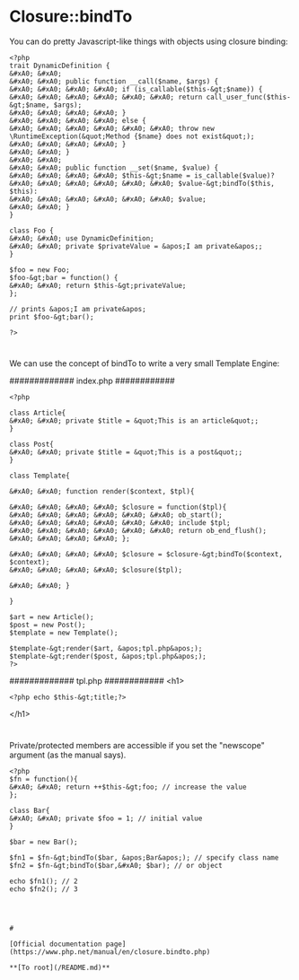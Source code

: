 # Closure::bindTo





You can do pretty Javascript-like things with objects using closure binding:



```
<?php
trait DynamicDefinition {
&#xA0; &#xA0; 
&#xA0; &#xA0; public function __call($name, $args) {
&#xA0; &#xA0; &#xA0; &#xA0; if (is_callable($this-&gt;$name)) {
&#xA0; &#xA0; &#xA0; &#xA0; &#xA0; &#xA0; return call_user_func($this-&gt;$name, $args);
&#xA0; &#xA0; &#xA0; &#xA0; }
&#xA0; &#xA0; &#xA0; &#xA0; else {
&#xA0; &#xA0; &#xA0; &#xA0; &#xA0; &#xA0; throw new \RuntimeException(&quot;Method {$name} does not exist&quot;);
&#xA0; &#xA0; &#xA0; &#xA0; }
&#xA0; &#xA0; }
&#xA0; &#xA0; 
&#xA0; &#xA0; public function __set($name, $value) {
&#xA0; &#xA0; &#xA0; &#xA0; $this-&gt;$name = is_callable($value)? 
&#xA0; &#xA0; &#xA0; &#xA0; &#xA0; &#xA0; $value-&gt;bindTo($this, $this): 
&#xA0; &#xA0; &#xA0; &#xA0; &#xA0; &#xA0; $value;
&#xA0; &#xA0; }
}

class Foo {
&#xA0; &#xA0; use DynamicDefinition;
&#xA0; &#xA0; private $privateValue = &apos;I am private&apos;;
}

$foo = new Foo;
$foo-&gt;bar = function() {
&#xA0; &#xA0; return $this-&gt;privateValue;
};

// prints &apos;I am private&apos;
print $foo-&gt;bar();

?>
```



  

#



We can use the concept of bindTo to write a very small Template Engine:

#############
index.php
############



```
<?php

class Article{
&#xA0; &#xA0; private $title = &quot;This is an article&quot;;
}

class Post{
&#xA0; &#xA0; private $title = &quot;This is a post&quot;;
}

class Template{

&#xA0; &#xA0; function render($context, $tpl){

&#xA0; &#xA0; &#xA0; &#xA0; $closure = function($tpl){
&#xA0; &#xA0; &#xA0; &#xA0; &#xA0; &#xA0; ob_start();
&#xA0; &#xA0; &#xA0; &#xA0; &#xA0; &#xA0; include $tpl;
&#xA0; &#xA0; &#xA0; &#xA0; &#xA0; &#xA0; return ob_end_flush();
&#xA0; &#xA0; &#xA0; &#xA0; };

&#xA0; &#xA0; &#xA0; &#xA0; $closure = $closure-&gt;bindTo($context, $context);
&#xA0; &#xA0; &#xA0; &#xA0; $closure($tpl);

&#xA0; &#xA0; }

}

$art = new Article();
$post = new Post();
$template = new Template();

$template-&gt;render($art, &apos;tpl.php&apos;);
$template-&gt;render($post, &apos;tpl.php&apos;);
?>
```


#############
tpl.php
############
&lt;h1&gt;

```
<?php echo $this-&gt;title;?>
```
&lt;/h1&gt;

  

#



Private/protected members are accessible if you set the &quot;newscope&quot; argument (as the manual says).



```
<?php
$fn = function(){
&#xA0; &#xA0; return ++$this-&gt;foo; // increase the value
};

class Bar{
&#xA0; &#xA0; private $foo = 1; // initial value
}

$bar = new Bar();

$fn1 = $fn-&gt;bindTo($bar, &apos;Bar&apos;); // specify class name
$fn2 = $fn-&gt;bindTo($bar,&#xA0; $bar); // or object

echo $fn1(); // 2
echo $fn2(); // 3


  

#

[Official documentation page](https://www.php.net/manual/en/closure.bindto.php)

**[To root](/README.md)**